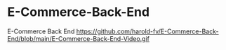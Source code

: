 # E-Commerce-Back-End
E-Commerce Back End
https://github.com/harold-fv/E-Commerce-Back-End/blob/main/E-Commerce-Back-End-Video.gif


